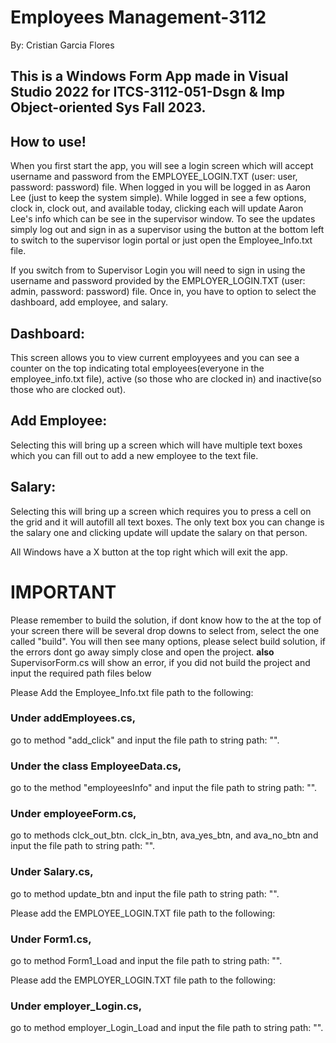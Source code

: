 # Employees Management-3112
By: Cristian Garcia Flores 

## This is a Windows Form App made in Visual Studio 2022 for ITCS-3112-051-Dsgn & Imp Object-oriented Sys Fall 2023. 

## How to use!
When you first start the app, you will see a login screen which will accept username and password from the EMPLOYEE_LOGIN.TXT (user: user, password: password) file. 
  When logged in you will be logged in as Aaron Lee (just to keep the system simple).
  While logged in see a few options, clock in, clock out, and available today, clicking each will update Aaron Lee's info which can be see in the supervisor window. 
  To see the updates simply log out and sign in as a supervisor using the button at the bottom left to switch to the supervisor login portal or just open the Employee_Info.txt file. 


If you switch from to Supervisor Login you will need to sign in using the username and password provided by the EMPLOYER_LOGIN.TXT (user: admin, password: password) file.
Once in, you have to option to select the dashboard, add employee, and salary. 

## Dashboard: 
This screen allows you to view current employyees and you can see a counter on the top indicating total employees(everyone in the employee_info.txt file), active (so those who are clocked in) and inactive(so those who are clocked out). 

## Add Employee: 
Selecting this will bring up a screen which will have multiple text boxes which you can fill out to add a new employee to the text file. 

## Salary: 
Selecting this will bring up a screen which requires you to press a cell on the grid and it will autofill all text boxes. 
The only text box you can change is the salary one and clicking update will update the salary on that person.

All Windows have a X button at the top right which will exit the app. 

# IMPORTANT
Please remember to build the solution, if dont know how to the at the top of your screen there will be several drop downs to select from, select the one called "build". You will then see many options, please select build solution, if the errors dont go away simply close and open the project. 
**also**
SupervisorForm.cs will show an error, if you did not build the project and input the required path files below

Please Add the Employee_Info.txt file path to the following: 
  ### Under addEmployees.cs, 
  go to method "add_click" and input the file path to string path: "".

  ### Under the class EmployeeData.cs, 
  go to the method "employeesInfo" and input the file path to string path: "".

  ### Under employeeForm.cs, 
  go to methods clck_out_btn. clck_in_btn, ava_yes_btn, and ava_no_btn and input the file path to string path: "".

  ### Under Salary.cs, 
  go to method update_btn and input the file path to string path: "".


Please add the  EMPLOYEE_LOGIN.TXT file path to the following: 
  ### Under Form1.cs, 
  go to method Form1_Load and input the file path to string path: "".

Please add the  EMPLOYER_LOGIN.TXT file path to the following: 
  ### Under employer_Login.cs, 
  go to method employer_Login_Load and input the file path to string path: "".
